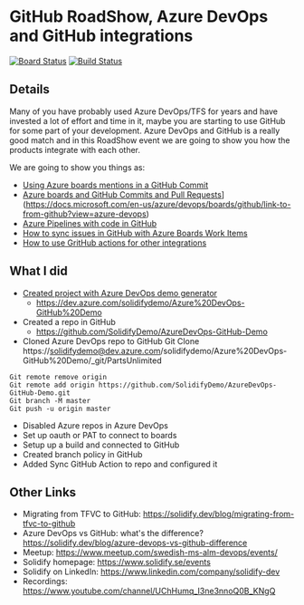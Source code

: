 # GitHub RoadShow, Azure DevOps and GitHub integrations #

[![Board Status](https://dev.azure.com/solidifydemo/0ea002ce-c62d-41f1-95fc-c1afff80c684/b784ad7c-2945-455d-821f-57f4d1152f5a/_apis/work/boardbadge/194f0f53-756a-4871-ad09-b43d0e302978)](https://dev.azure.com/solidifydemo/0ea002ce-c62d-41f1-95fc-c1afff80c684/_boards/board/t/b784ad7c-2945-455d-821f-57f4d1152f5a/Microsoft.RequirementCategory/)
[![Build Status](https://dev.azure.com/solidifydemo/Azure%20DevOps-GitHub%20Demo/_apis/build/status/SolidifyDemo.AzureDevOps-GitHub-Demo?branchName=master)](https://dev.azure.com/solidifydemo/Azure%20DevOps-GitHub%20Demo/_build/latest?definitionId=211&branchName=master)

## Details ##
Many of you have probably used Azure DevOps/TFS for years and have invested a lot of effort and time in it, maybe you are starting to use GitHub for some part of your development.
Azure DevOps and GitHub is a really good match and in this RoadShow event we are going to show you how the products integrate with each other.

We are going to show you things as:
- [Using Azure boards mentions in a GitHub Commit](https://docs.microsoft.com/en-us/azure/devops/boards/github/?view=azure-devops)
- [Azure boards and GitHub Commits and Pull Requests]()](https://docs.microsoft.com/en-us/azure/devops/boards/github/link-to-from-github?view=azure-devops)
- [Azure Pipelines with code in GitHub](https://docs.microsoft.com/en-us/azure/devops/pipelines/repos/github?view=azure-devops&tabs=yaml#access-to-github-repositories)
- [How to sync issues in GitHub with Azure Boards Work Items](https://github.com/marketplace/actions/github-issues-to-azure-devops)
- [How to use GritHub actions for other integrations](https://github.com/marketplace/actions/azure-devops-work-item-linker)

## What I did ##
- [Created project with Azure DevOps demo generator](https://azuredevopsdemogenerator.azurewebsites.net/)
  - https://dev.azure.com/solidifydemo/Azure%20DevOps-GitHub%20Demo
- Created a repo in GitHub
  - https://github.com/SolidifyDemo/AzureDevOps-GitHub-Demo
- Cloned Azure DevOps repo to GitHub
Git Clone https://solidifydemo@dev.azure.com/solidifydemo/Azure%20DevOps-GitHub%20Demo/_git/PartsUnlimited
```
Git remote remove origin
Git remote add origin https://github.com/SolidifyDemo/AzureDevOps-GitHub-Demo.git
Git branch -M master
Git push -u origin master
```
- Disabled Azure repos in Azure DevOps
- Set up oauth or PAT to connect to boards
- Setup up a build and connected to GitHub 
- Created branch policy in GitHub
- Added Sync GitHub Action to repo and configured it


## Other Links ##
- Migrating from TFVC to GitHub: https://solidify.dev/blog/migrating-from-tfvc-to-github
- Azure DevOps vs GitHub: what's the difference? https://solidify.dev/blog/azure-devops-vs-github-difference
- Meetup: https://www.meetup.com/swedish-ms-alm-devops/events/
- Solidify homepage: https://www.solidify.se/events
- Solidify on LinkedIn: https://www.linkedin.com/company/solidify-dev
- Recordings: https://www.youtube.com/channel/UChHumq_I3ne3nnoQ0B_KNgQ
